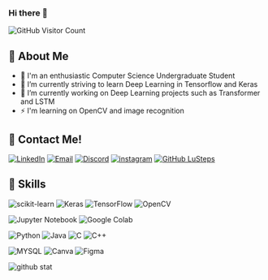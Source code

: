 ### Hi there 👋

<img src="https://komarev.com/ghpvc/?username=LuSteps&color=blue" alt="GitHub Visitor Count">

## 🦰 About Me
- 🚀 I'm an enthusiastic Computer Science Undergraduate Student
- 🔭 I’m currently striving to learn Deep Learning in Tensorflow and Keras
- 🌱 I’m currently working on Deep Learning projects such as Transformer and LSTM
- ⚡ I'm learning on OpenCV and image recognition

## 🔗 Contact Me!
[![LinkedIn](https://img.shields.io/badge/linkedin-%230077B5.svg?style=for-the-badge&logo=linkedin&logoColor=white)](https://www.linkedin.com/in/dennislimkamho/)
[![Email](https://img.shields.io/badge/Email-D14836?style=for-the-badge&logo=gmail&logoColor=white)](mailto:dennis313lim@gmail.com)
[![Discord](https://img.shields.io/badge/Discord-7289DA?style=for-the-badge&logo=discord&logoColor=white)](https://discordapp.com/users/773732092944973864)
[![instagram](https://img.shields.io/badge/Instagram-E4405F?style=for-the-badge&logo=instagram&logoColor=white)](https://www.instagram.com/j_dennislim/)
[![GitHub LuSteps](https://img.shields.io/github/followers/thaiane?label=follow&style=social)](https://github.com/LuSteps)

## 📖 Skills
![scikit-learn](https://img.shields.io/badge/scikit--learn-F7931E?style=for-the-badge&logo=scikit-learn&logoColor=white)
![Keras](https://img.shields.io/badge/Keras-D00000?style=for-the-badge&logo=keras&logoColor=white)
![TensorFlow](https://img.shields.io/badge/TensorFlow-FF6F00?style=for-the-badge&logo=tensorflow&logoColor=white)
![OpenCV](https://img.shields.io/badge/OpenCV-5C3EE8?style=for-the-badge&logo=opencv&logoColor=white)

![Jupyter Notebook](https://img.shields.io/badge/Jupyter-Notebook-F37626?style=for-the-badge&logo=jupyter&logoColor=white)
![Google Colab](https://img.shields.io/badge/Google-Colab-F9AB00?style=for-the-badge&logo=google-colab&logoColor=white)

![Python](https://img.shields.io/badge/python-3670A0?style=for-the-badge&logo=python&logoColor=ffdd54)
![Java](https://img.shields.io/badge/java-%23ED8B00.svg?style=for-the-badge&logo=openjdk&logoColor=white)
![C](https://img.shields.io/badge/C-00599C?style=for-the-badge&logo=c&&logoColor=white)
![C++](https://img.shields.io/badge/C++-00599C?style=for-the-badge&logo=c%2B%2B&logoColor=white)

![MYSQL](https://img.shields.io/badge/MySQL-00000F?style=for-the-badge&logo=mysql&logoColor=white)
![Canva](https://img.shields.io/badge/Canva-%2300C4CC.svg?&style=for-the-badge&logo=Canva&logoColor=white)
![Figma](https://img.shields.io/badge/Figma-F24E1E?style=for-the-badge&logo=figma&logoColor=white)

![github stat](https://github-readme-stats.vercel.app/api/top-langs/?username=LuSteps&theme=blue-green)


<!--
**LuSteps/LuSteps** is a ✨ _special_ ✨ repository because its `README.md` (this file) appears on your GitHub profile.

Here are some ideas to get you started:

- 🔭 I’m currently working on ...
- 🌱 I’m currently learning ...
- 👯 I’m looking to collaborate on ...
- 🤔 I’m looking for help with ...
- 💬 Ask me about ...
- 📫 How to reach me: ...
- 😄 Pronouns: ...
- ⚡ Fun fact: ...
-->
